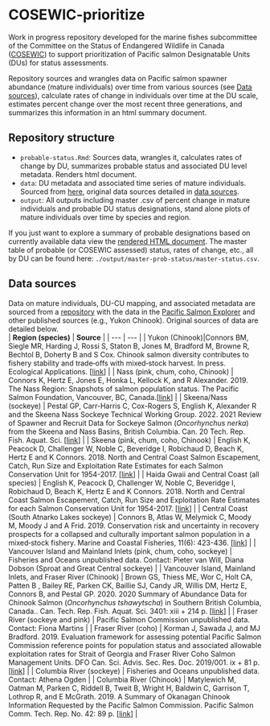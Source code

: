 # COSEWIC-prioritize

Work in progress repository developed for the marine fishes subcommittee of the Committee on the Status of Endangered Wildlife in Canada ([COSEWIC](https://www.cosewic.ca/index.php/en-ca/)) to support prioritization of Pacific salmon Designatable Units (DUs) for status assessments. 

Repository sources and wrangles data on Pacific salmon spawner abundance (mature individuals) over time from various sources (see [Data sources](https://github.com/Pacific-salmon-assess/COSEWIC-prioritize/blob/main/README.md#data-sources)), calculate rates of change in individuals over time at the DU scale, estimates percent change over the most recent three generations, and summarizes this information in an html summary document. 

## Repository structure
- `probable-status.Rmd`: Sources data, wrangles it, calculates rates of change by DU, summarizes probable status and associated DU level metadata. Renders html document.
- `data`: DU metadata and associated time series of mature individuals. Sourced from [here](https://github.com/hertzPSF/COSEWIC-compilation), original data sources detailed in [data sources](https://github.com/Pacific-salmon-assess/COSEWIC-prioritize/blob/main/README.md#data-sources).
- `output`: All outputs including master .csv of percent change in mature individuals and probable DU status designations, stand alone plots of mature individuals over time by species and region.

If you just want to explore a summary of probable designations based on currently available data view the [rendered HTML document](https://pacific-salmon-assess.github.io/COSEWIC-prioritize/probable-status.html). The master table of probable (or COSEWIC assessed) status, rates of change, etc., all by DU can be found here: `./output/master-prob-status/master-status.csv`.

## Data sources  
Data on mature individuals, DU-CU mapping, and associated metadata are sourced from a [repository](https://github.com/hertzPSF/COSEWIC-compilation) with the data in the [Pacific Salmon Explorer](https://www.salmonexplorer.ca/) and other published sources (e.g., Yukon Chinook). Original sources of data are detailed below.  
| **Region (species)** | **Source** |
| --- | --- |
| Yukon (Chinook)|Connors BM, Siegle MR, Harding J, Rossi S, Staton B, Jones M, Bradford M, Browne R, Bechtol B, Doherty B and S Cox. Chinook salmon diversity contributes to fishery stability and trade‐offs with mixed‐stock harvest. In press. Ecological Applications. [[link](https://github.com/brendanmichaelconnors/yukon-chinook-diversity)] |
| Nass (pink, chum, coho, Chinook) | Connors K, Hertz E, Jones E, Honka L, Kellock K, and R Alexander. 2019. The Nass Region: Snapshots of salmon population status. The Pacific Salmon Foundation, Vancouver, BC, Canada.[[link](https://salmonwatersheds.ca/libraryfiles/lib_453.pdf)] |
| Skeena/Nass (sockeye) | Pestal GP, Carr-Harris C, Cox-Rogers S, English K, Alexander R and the Skeena Nass Sockeye Technical Working Group. 2022. 2021 Review of Spawner and Recruit Data for Sockeye Salmon (*Oncorhynchus nerka*) from the Skeena and Nass Basins, British Columbia. Can. 20 Tech. Rep. Fish. Aquat. Sci. [[link]()] |
| Skeena (pink, chum, coho, Chinook) | English K, Peacock D, Challenger W, Noble C, Beveridge I, Robichaud D, Beach K, Hertz E and K Connors. 2018. North and Central Coast Salmon Escapement, Catch, Run Size and Exploitation Rate Estimates for each Salmon Conservation Unit for 1954-2017. [[link](https://salmonwatersheds.ca/libraryfiles/lib_451.pdf)] | 
| Haida Gwaii  and Central Coast (all species) | English K, Peacock D, Challenger W, Noble C, Beveridge I, Robichaud D, Beach K, Hertz E and K Connors. 2018. North and Central Coast Salmon Escapement, Catch, Run Size and Exploitation Rate Estimates for each Salmon Conservation Unit for 1954-2017. [[link](https://salmonwatersheds.ca/libraryfiles/lib_451.pdf)] | 
| Central Coast (South Atnarko Lakes sockeye) | Connors B, Atlas W, Melymick C, Moody M, Moody J and A Frid. 2019. Conservation risk and uncertainty in recovery prospects for a collapsed and culturally important salmon population in a mixed‐stock fishery. Marine and Coastal Fisheries, 11(6): 423-436. [[link](https://afspubs.onlinelibrary.wiley.com/doi/full/10.1002/mcf2.10092)] | 
| Vancouver Island and Mainland Inlets (pink, chum, coho, sockeye) | Fisheries and Oceans unpublished data. Contact: Pieter van Will, Diana Dobson (Sproat and Great Central sockeye) | 
| Vancouver Island, Mainland Inlets, and Fraser River (Chinook) | Brown GS, Thiess ME, Wor C, Holt CA, Patten B , Bailey RE, Parken CK, Baillie SJ, Candy JR, Willis DM, Hertz E, Connors B, and Pestal GP. 2020. 2020 Summary of Abundance Data for Chinook Salmon (*Oncorhynchus tshawytscha*) in Southern British Columbia, Canada.. Can. Tech. Rep. Fish. Aquat. Sci. 3401: xiii + 214 p. [[link](https://waves-vagues.dfo-mpo.gc.ca/library-bibliotheque/40890041.pdf)] | 
| Fraser River (sockeye and pink) | Pacific Salmon Commission unpublished data. Contact: Fiona Martins | 
| Fraser River (coho) | Korman J, Sawada J, and MJ Bradford. 2019. Evaluation framework for assessing potential Pacific Salmon Commission reference points for population status and associated allowable exploitation rates for Strait of Georgia and Fraser River Coho Salmon Management Units. DFO Can. Sci. Advis. Sec. Res. Doc. 2019/001. ix + 81 p. [[link](https://waves-vagues.dfo-mpo.gc.ca/library-bibliotheque/40780223.pdf)] | 
| Columbia River (sockeye) | Fisheries and Oceans unpublished data. Contact: Athena Ogden | 
| Columbia River (Chinook) | Matylewich M, Oatman M, Parken C, Riddell B, Tweit B, Wright H, Baldwin C, Garrison T, Lothrop R, and E McGrath. 2019. A Summary of Okanagan Chinook Information Requested by the Pacific Salmon Commission. Pacific Salmon Comm. Tech. Rep. No. 42: 89 p. [[link](https://www.psc.org/publications/technical-reports/technical-report-series/)] | 
